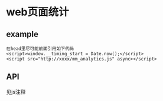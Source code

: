 web页面统计
===========

example
-------

```
在head里尽可能前面引用如下代码
<script>window.__timing_start = Date.now();</script>
<script src="http://xxxx/mm_analytics.js" async></script>
```

API
---

见js注释
